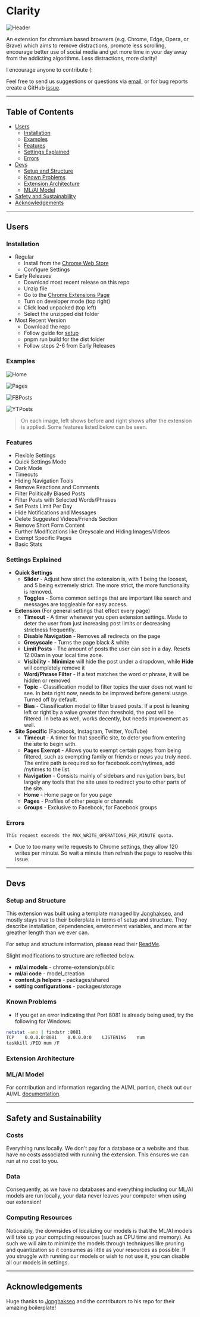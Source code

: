 # Clarity

![Header](documentation/assets/marquee-promo-tile.png)

An extension for chromium based browsers (e.g. Chrome, Edge, Opera, or Brave) which aims to remove distractions, promote less scrolling, encourage better use of social media and get more time in your day away from the addicting algorithms. Less distractions, more clarity!

I encourage anyone to contribute (:

Feel free to send us suggestions or questions via [email](theclarityextension@gmail.com), or for bug reports create a GitHub [issue](https://github.com/johnsony0/productivity-extension/issues).

---

## Table of Contents

- [Users](#users)
  - [Installation](#installation)
  - [Examples](#examples)
  - [Features](#features) 
  - [Settings Explained](#settings-explained)
  - [Errors](#errors)
- [Devs](#devs)
  - [Setup and Structure](#setup-and-structure)
  - [Known Problems](#known-problems)
  - [Extension Architecture](#extension-architecture)
  - [ML/AI Model](#mlai-model)
- [Safety and Sustainability](#safety-and-sustainability)
- [Acknowledgements](#acknowledgements)
---

## Users

### Installation
- Regular
  - Install from the [Chrome Web Store](insertlink) 
  - Configure Settings
- Early Releases
  - Download most recent release on this repo
  - Unzip file
  - Go to the [Chrome Extensions Page](chrome://extensions/)
  - Turn on developer mode (top right)
  - Click load unpacked (top left)
  - Select the unzipped dist folder
- Most Recent Version
  - Download the repo
  - Follow guide for [setup](#setup-and-structure)
  - pnpm run build for the dist folder
  - Follow steps 2-6 from Early Releases

### Examples
![Home](documentation/twt_home_before_after.png)

![Pages](documentation/fb_pages_before_after.png)

![FBPosts](documentation/fb_post_before_after.png)

![YTPosts](documentation/yt_posts_before_after.png)

> On each image, left shows before and right shows after the extension is applied. Some features listed below can be seen. 

### Features
- Flexible Settings 
- Quick Settings Mode
- Dark Mode 
- Timeouts
- Hiding Navigation Tools
- Remove Reactions and Comments
- Filter Politically Biased Posts
- Filter Posts with Selected Words/Phrases
- Set Posts Limit Per Day
- Hide Notifications and Messages
- Delete Suggested Videos/Friends Section
- Remove Short Form Content
- Further Modifications like Greyscale and Hiding Images/Videos
- Exempt Specific Pages
- Basic Stats

### Settings Explained
- **Quick Settings**
  - **Slider** - Adjust how strict the extension is, with 1 being the loosest, and 5 being extremely strict. The more strict, the more functionality is removed.
  - **Toggles** - Some common settings that are important like search and messages are toggleable for easy access.
- **Extension** (For general settings that effect every page)
  - **Timeout** - A timer whenever you open extension settings. Made to deter the user from just increasing post limits or decreasing strictness frequently.
  - **Disable Navigation** - Removes all redirects on the page
  - **Gresyscale** - Turns the page black & white
  - **Limit Posts** - The amount of posts the user can see in a day. Resets 12:00am in your local time zone.
  - **Visibility** - **Minimize** will hide the post under a dropdown, while **Hide** will completely remove it
  - **Word/Phrase Filter** - If a text matches the word or phrase, it will be hidden or removed
  - **Topic** - Classification model to filter topics the user does not want to see. In beta right now, needs to be improved before general usage. Turned off by default.
  - **Bias** - Classification model to filter biased posts. If a post is leaning left or right by a value greater than threshold, the post will be filtered. In beta as well, works decently, but needs improvement as well. 
- **Site Specific** (Facebook, Instagram, Twitter, YouTube)
  - **Timeout** - A timer for that specific site, to deter you from entering the site to begin with.
  - **Pages Exempt** - Allows you to exempt certain pages from being filtered, such as exempting family or friends or news you truly need. The entire path is required so for facebook.com/nytimes, add /nytimes to the list. 
  - **Navigation** - Consists mainly of sidebars and navigation bars, but largely any tools that the site uses to redirect you to other parts of the site.
  - **Home** - Home page or for you page
  - **Pages** - Profiles of other people or channels
  - **Groups** - Exclusive to Facebook, for Facebook groups

### Errors
`This request exceeds the MAX_WRITE_OPERATIONS_PER_MINUTE quota.`
- Due to too many write requests to Chrome settings, they allow 120 writes per minute. So wait a minute then refresh the page to resolve this issue.

---

## Devs

### Setup and Structure

This extension was built using a template managed by [Jonghakseo](https://github.com/Jonghakseo/chrome-extension-boilerplate-react-vite/tree/main), and mostly stays true to their boilerplate in terms of setup and structure. They describe installation, dependencies, environment variables, and more at far greather length than we ever can.

For setup and structure information, please read their [ReadMe](https://github.com/Jonghakseo/chrome-extension-boilerplate-react-vite/tree/main?tab=readme-ov-file#installation). 

Slight modifications to structure are reflected below.


- **ml/ai models** - chrome-extension/public
- **ml/ai code** - model_creation
- **content.js helpers** - packages/shared
- **setting configurations** - packages/storage

### Known Problems

* If you get an error indicating that Port 8081 is already being used, try the following for Windows: 
```bash
netstat -ano | findstr :8081
TCP    0.0.0.0:8081    0.0.0.0:0    LISTENING    num
taskkill /PID num /F
```

### Extension Architecture

### ML/AI Model

For contribution and information regarding the AI/ML portion, check out our AI/ML [documentation](model_creation/README.md). 

---

## Safety and Sustainability

### Costs

Everything runs locally. We don't pay for a database or a website and thus have no costs associated with running the extension. This ensures we can run at no cost to you. 

### Data

Consequently, as we have no databases and everything including our ML/AI models are run locally, your data never leaves your computer when using our extension!

### Computing Resources

Noticeably, the downsides of localizing our models is that the ML/AI models will take up your computing resources (such as CPU time and memory). As such we will aim to minimize the models through techniques like pruning and quantization so it consumes as little as your resources as possible. If you struggle with running our models or wish to not use it, you can disable all our models in settings.

---

## Acknowledgements

Huge thanks to [Jonghakseo](https://github.com/Jonghakseo/chrome-extension-boilerplate-react-vite/tree/main) and the contributors to his repo for their amazing boilerplate!
